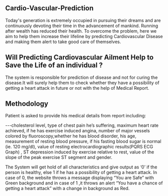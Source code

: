 ## Cardio-Vascular-Prediction

Today's generation is extremely occupied in pursuing their dreams and are continuously devoting their time in the advancement of mankind. Running after wealth has reduced their health. To overcome the problem, here we aim to help them increase their lifeline by predicting Cardiovascular Disease and making them alert to take good care of themselves.




## Will Predicting Cardiovascular Ailment  Help to Save the Life of an individual ? 

The system is responsible for prediction of disease and not for curing the disease.It will surely help them to check whether they have a possibility of getting a heart attack in future or not  with the help of Medical Report.



## Methodology

Patient is asked to provide his medical details from report including:

---cholesterol level, type of chest pain he’s suffering, maximum heart rate achieved, if he has exercise induced angina,  number of major vessels colored by fluoroscopy,whether he has blood disorder, his age, measurement of resting blood pressure, if his fasting blood sugar is normal (ie. 120 mg/dl), value of resting electrocardiographic results(PQRS ECG Graph) , ST depression induced by exercise relative to rest, value of the slope of the peak exercise ST segment and gender.

The System will get hold of all characteristics and give output as ‘0’ if the person is healthy, else 1 if he has a possibility of getting a heart attack. In case of 0, the website throws a message displaying “You are Safe” with Green background and in case of 1 ,it throws an alert “You have a chance of getting a heart attack” with a change in background as Red.
